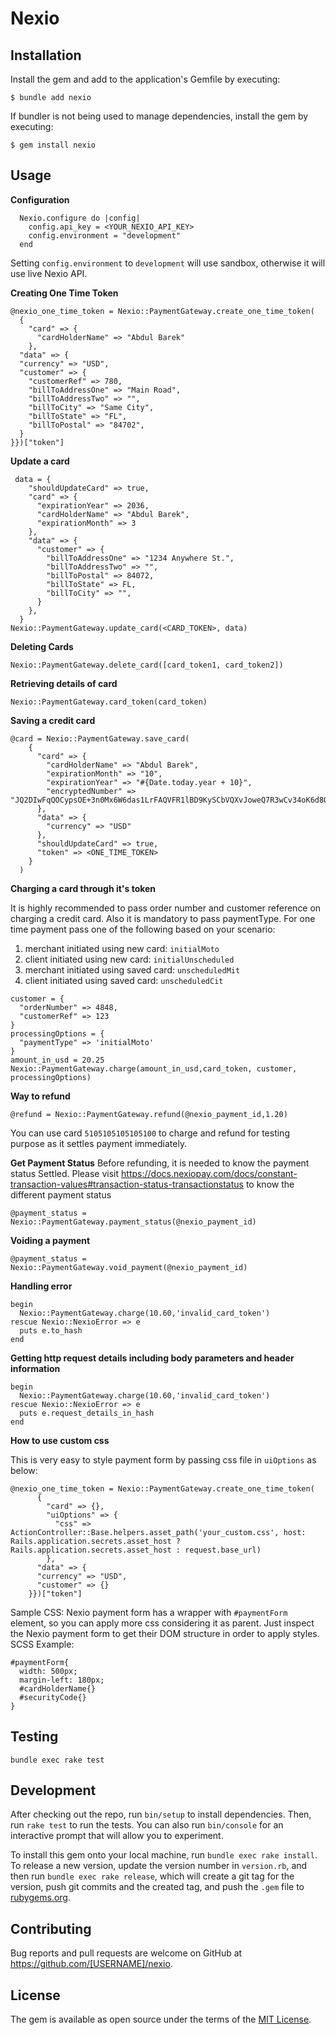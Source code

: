 # Nexio

## Installation

Install the gem and add to the application's Gemfile by executing:

    $ bundle add nexio

If bundler is not being used to manage dependencies, install the gem by executing:

    $ gem install nexio

## Usage

**Configuration**
```
  Nexio.configure do |config|
    config.api_key = <YOUR_NEXIO_API_KEY>
    config.environment = "development"
  end
```
Setting `config.environment` to `development` will use sandbox, otherwise it will use live Nexio API.

**Creating One Time Token**
```
@nexio_one_time_token = Nexio::PaymentGateway.create_one_time_token(
  {
    "card" => {
      "cardHolderName" => "Abdul Barek"
    },
  "data" => {
  "currency" => "USD",
  "customer" => {
    "customerRef" => 780,
    "billToAddressOne" => "Main Road",
    "billToAddressTwo" => "",
    "billToCity" => "Same City",
    "billToState" => "FL",
    "billToPostal" => "84702",
  }
}})["token"]
```

**Update a card**
```
 data = {
    "shouldUpdateCard" => true,
    "card" => {
      "expirationYear" => 2036,
      "cardHolderName" => "Abdul Barek",
      "expirationMonth" => 3
    },
    "data" => {
      "customer" => {
        "billToAddressOne" => "1234 Anywhere St.",
        "billToAddressTwo" => "",
        "billToPostal" => 84072,
        "billToState" => FL,
        "billToCity" => "",
      }
    },
  }
Nexio::PaymentGateway.update_card(<CARD_TOKEN>, data)
```

**Deleting Cards**

```
Nexio::PaymentGateway.delete_card([card_token1, card_token2])
```

**Retrieving details of card**
```
Nexio::PaymentGateway.card_token(card_token)
```

**Saving a credit card**
```
@card = Nexio::PaymentGateway.save_card(
    {
      "card" => {
        "cardHolderName" => "Abdul Barek",
        "expirationMonth" => "10",
        "expirationYear" => "#{Date.today.year + 10}",
        "encryptedNumber" => "JQ2DIwFqQOCypsOE+3n0Mx6W6das1LrFAQVFR1lBD9KySCbVQXvJoweQ7R3wCv34oK6d8QlYQgsAWpmcROiwe4LowQI3pLfADmGRg4arowdaW8UBcR3gm26tT7KUdG13Y+0aiTKSleSJiRUSm3yU/VrNMe1tblYG+SsmtC8c3PEZkQxkJ216RYCzBkFRku2O7TRvx/GtxGd4VQItIF567VanRmZ8tIUaZGg9ZN6PKzUifRfCCt+2XGY7I1+Z7EOEAX1gQZT86+2vzcdk8MiZtMS4KYs+4kngSxR2EhyJa+3wRQBmkApRt03qCoWJEPIbNYxgwdjapy2oWeI/DrZu6A=="
      },
      "data" => {
        "currency" => "USD"
      },
      "shouldUpdateCard" => true,
      "token" => <ONE_TIME_TOKEN>
    }
  )
```

**Charging a card through it's token**

It is highly recommended to pass order number and customer reference on charging a credit card. Also it is 
mandatory to pass paymentType. For one time payment pass one of the following based on your scenario:
1. merchant initiated using new card: `initialMoto`
2. client initiated using new card: `initialUnscheduled`
3. merchant initiated using saved card: `unscheduledMit`
4. client initiated using saved card: `unscheduledCit`

```
customer = {
  "orderNumber" => 4848,
  "customerRef" => 123
}
processingOptions = {
  "paymentType" => 'initialMoto'
}
amount_in_usd = 20.25
Nexio::PaymentGateway.charge(amount_in_usd,card_token, customer, processingOptions)
```

**Way to refund**
```
@refund = Nexio::PaymentGateway.refund(@nexio_payment_id,1.20)
```
You can use card `5105105105105100` to charge and refund for testing purpose as it settles payment immediately.

**Get Payment Status**
Before refunding, it is needed to know the payment status Settled. Please visit 
https://docs.nexiopay.com/docs/constant-transaction-values#transaction-status-transactionstatus
to know the different payment status
```
@payment_status = Nexio::PaymentGateway.payment_status(@nexio_payment_id)
```

**Voiding a payment**
```
@payment_status = Nexio::PaymentGateway.void_payment(@nexio_payment_id)
```

**Handling error**
```
begin
  Nexio::PaymentGateway.charge(10.60,'invalid_card_token')
rescue Nexio::NexioError => e
  puts e.to_hash
end
```

**Getting http request details including body parameters and header information**
```
begin
  Nexio::PaymentGateway.charge(10.60,'invalid_card_token')
rescue Nexio::NexioError => e
  puts e.request_details_in_hash
end
```

**How to use custom css**

This is very easy to style payment form by passing css file in `uiOptions` as below:
```
@nexio_one_time_token = Nexio::PaymentGateway.create_one_time_token(
      {
        "card" => {},
        "uiOptions" => {
          "css" => ActionController::Base.helpers.asset_path('your_custom.css', host: Rails.application.secrets.asset_host ? Rails.application.secrets.asset_host : request.base_url)
        },
      "data" => {
      "currency" => "USD",
      "customer" => {}
    }})["token"]
```
Sample CSS: Nexio payment form has a wrapper with `#paymentForm` element, so you can apply more
css considering it as parent. Just inspect the Nexio payment form to get their DOM structure in order
to apply styles. SCSS Example:
```
#paymentForm{
  width: 500px;
  margin-left: 180px;
  #cardHolderName{}
  #securityCode{}
}
```

## Testing
`bundle exec rake test`

## Development

After checking out the repo, run `bin/setup` to install dependencies. Then, run `rake test` to run the tests. You can also run `bin/console` for an interactive prompt that will allow you to experiment.

To install this gem onto your local machine, run `bundle exec rake install`. To release a new version, update the version number in `version.rb`, and then run `bundle exec rake release`, which will create a git tag for the version, push git commits and the created tag, and push the `.gem` file to [rubygems.org](https://rubygems.org).

## Contributing

Bug reports and pull requests are welcome on GitHub at https://github.com/[USERNAME]/nexio.

## License

The gem is available as open source under the terms of the [MIT License](https://opensource.org/licenses/MIT).

